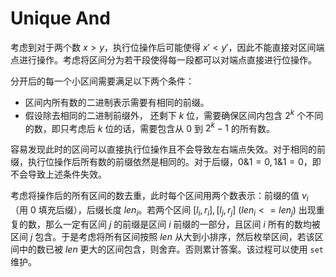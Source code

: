 # Unique And

考虑到对于两个数 $x > y$，执行位操作后可能使得 $x' < y'$，因此不能直接对区间端点进行操作。考虑将区间分为若干段使得每一段都可以对端点直接进行位操作。

分开后的每一个小区间需要满足以下两个条件：

- 区间内所有数的二进制表示需要有相同的前缀。
- 假设除去相同的二进制前缀外， 还剩下 $k$ 位，需要确保区间内包含 $2^k$ 个不同的数，即只考虑后 $k$ 位的话，需要包含从 $0$ 到 $2^k - 1$ 的所有数。

容易发现此时的区间可以直接执行位操作且不会导致左右端点失效。对于相同的前缀，执行位操作后所有数的前缀依然是相同的。对于后缀，$0\&1=0,1\&1=0$，即不会导致上述条件失效。

考虑将操作后的所有区间的数去重，此时每个区间用两个数表示：前缀的值 $v_i$（用 $0$ 填充后缀），后缀长度 $len_i$。若两个区间 $[l_i,r_i],[l_j,r_j]\ (len_i<=len_j)$ 出现重复的数，那么一定有区间 $j$ 的前缀是区间 $i$ 前缀的一部分，且区间 $i$ 所有的数均被区间 $j$ 包含。于是考虑将所有区间按照 $len$ 从大到小排序，然后枚举区间，若该区间中的数已被 $len$ 更大的区间包含，则舍弃。否则累计答案。该过程可以使用 `set` 维护。